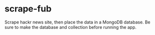 # scrape-fub
Scrape hackr news site, then place the data in a MongoDB database.
 Be sure to make the database and collection before running the app.
